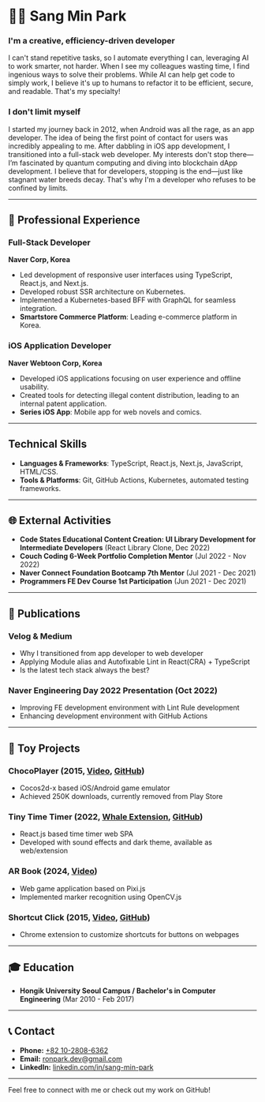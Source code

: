 # 👨‍💻 Sang Min Park

### **I'm a creative, efficiency-driven developer**  
I can't stand repetitive tasks, so I automate everything I can, leveraging AI to work smarter, not harder. When I see my colleagues wasting time, I find ingenious ways to solve their problems. While AI can help get code to simply work, I believe it's up to humans to refactor it to be efficient, secure, and readable. That's my specialty!

### **I don't limit myself**  
I started my journey back in 2012, when Android was all the rage, as an app developer. The idea of being the first point of contact for users was incredibly appealing to me. After dabbling in iOS app development, I transitioned into a full-stack web developer. My interests don't stop there—I’m fascinated by quantum computing and diving into blockchain dApp development. I believe that for developers, stopping is the end—just like stagnant water breeds decay. That's why I'm a developer who refuses to be confined by limits.

---

## 🌟 Professional Experience

### Full-Stack Developer  
**Naver Corp, Korea**

- Led development of responsive user interfaces using TypeScript, React.js, and Next.js.
- Developed robust SSR architecture on Kubernetes.
- Implemented a Kubernetes-based BFF with GraphQL for seamless integration.
- **Smartstore Commerce Platform**: Leading e-commerce platform in Korea.


### iOS Application Developer  
**Naver Webtoon Corp, Korea**

- Developed iOS applications focusing on user experience and offline usability.
- Created tools for detecting illegal content distribution, leading to an internal patent application.
- **Series iOS App**: Mobile app for web novels and comics.

---

## Technical Skills

- **Languages & Frameworks**: TypeScript, React.js, Next.js, JavaScript, HTML/CSS.
- **Tools & Platforms**: Git, GitHub Actions, Kubernetes, automated testing frameworks.

---

## 🌐 External Activities

- **Code States Educational Content Creation: UI Library Development for Intermediate Developers** (React Library Clone, Dec 2022)
- **Couch Coding 6-Week Portfolio Completion Mentor** (Jul 2022 - Nov 2022)
- **Naver Connect Foundation Bootcamp 7th Mentor** (Jul 2021 - Dec 2021)
- **Programmers FE Dev Course 1st Participation** (Jun 2021 - Dec 2021)

---

## 📝 Publications

### **Velog & Medium**
  - Why I transitioned from app developer to web developer
  - Applying Module alias and Autofixable Lint in React(CRA) + TypeScript
  - Is the latest tech stack always the best?
### **Naver Engineering Day 2022 Presentation** (Oct 2022)
  - Improving FE development environment with Lint Rule development
  - Enhancing development environment with GitHub Actions

---

## 🧩 Toy Projects

### **ChocoPlayer** (2015, [Video](http://youtube.com/watch?v=Yb3LpkhgnZs&feature=youtu.be), [GitHub](https://github.com/ronparkdev/chocoplayer))
  - Cocos2d-x based iOS/Android game emulator
  - Achieved 250K downloads, currently removed from Play Store
### **Tiny Time Timer** (2022, [Whale Extension](https://store.whale.naver.com/mini/detail/ggjkckdfbpmdaclhpmjlpifjilpdlhpg), [GitHub](https://github.com/ronparkdev/time-timer))
  - React.js based time timer web SPA
  - Developed with sound effects and dark theme, available as web/extension
### **AR Book** (2024, [Video](https://youtu.be/jMTW3Zffxg0))
  - Web game application based on Pixi.js
  - Implemented marker recognition using OpenCV.js
### **Shortcut Click** (2015, [Video](https://youtu.be/BpF5vEGk598?si=uor5RJzOqwKQD_as), [GitHub](https://github.com/ronparkdev/shortcut-click-extension))
  - Chrome extension to customize shortcuts for buttons on webpages

---

## 🎓 Education

- **Hongik University Seoul Campus / Bachelor's in Computer Engineering** (Mar 2010 - Feb 2017)

---

## 📞 Contact

- **Phone:** [+82 10-2808-6362](tel:821028086362)
- **Email:** [ronpark.dev@gmail.com](mailto:ronpark.dev@gmail.com)
- **LinkedIn:** [linkedin.com/in/sang-min-park](https://www.linkedin.com/in/sang-min-park)

---

Feel free to connect with me or check out my work on GitHub!
